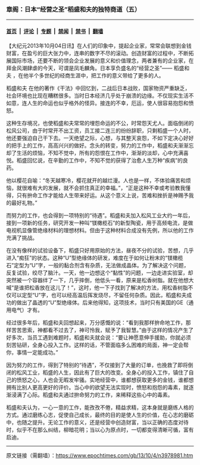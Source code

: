 ### 章阁：日本“经营之圣”稻盛和夫的独特商道（五）

---

#### [首页](../../../..?n3978981) &nbsp;|&nbsp; [评论](../../../../../epoch-comment?n3978981) &nbsp;|&nbsp; [专题](../../../../../epoch-special?n3978981) &nbsp;|&nbsp; [禁闻](../../../../../epoch-news?n3978981) &nbsp;|&nbsp; [禁书](../../../../../books?n3978981) &nbsp;|&nbsp; [翻墙](https://github.com/gfw-breaker/nogfw/blob/master/README.md?n3978981)


<div class="post_content" id="artbody" itemprop="articleBody">
 <!-- article content begin -->
 <p>
  【大纪元2013年10月04日讯】在人们的印象中，提起企业家，常常会联想到金钱财富，在盈亏的巨大张力中，连串的数字不尽的滚动。创造财富的过程中，不断拓展国际市场，还要不断的领会企业发展的意义和价值理念，两者兼有的企业家，在拜金风潮肆虐的今天，可谓是凤毛麟角。日本享负盛名的“经营之圣”——
  <ok href="https://www.epochtimes.com/gb/tag/%E7%A8%BB%E7%9B%9B%E5%92%8C%E5%A4%AB.html">
   稻盛和夫
  </ok>
  ，在他半个多世纪的经商生涯中，把工作的意义带给了更多的人。
 </p>
 <p>
  <ok href="https://www.epochtimes.com/gb/tag/%E7%A8%BB%E7%9B%9B%E5%92%8C%E5%A4%AB.html">
   稻盛和夫
  </ok>
  在他的著作《干法》中回忆到，二战后日本战败，国家物资严重缺乏，社会环境也比现在糟糕很多。当时日本经济几乎处于崩溃的边缘。不仅现实生活不如意，连人生的命运也似乎格外的怪异。接连的不幸，厄运，使人很容易抱怨和愤怒。
 </p>
 <p>
  这种生存境况，也使稻盛和夫常常的埋怨命运的不公，时常怨天尤人。面临倒闭的松风公司，由于时常开不出工资，员工接二连三的纷纷辞职，只剩稻盛一个人时，他还要强迫自己干下去。一天绝望之际，心想，与其整天哀怨，不如下定决心好好的把手上的工作，高高兴兴的做好。念头的转变，努力的工作中，稻盛和夫渐渐忘却了生活的烦恼，不知不觉中，所有的怨恨在工作中，渐渐的淡却，心中充满喜悦。稻盛回忆说，在辛勤的工作中，不知不觉的获得了治愈人生万种“疾病”的良药。
 </p>
 <p>
  他以樱花自喻：“冬天越寒冷，樱花就开的越烂漫。人也是一样，不体验痛苦和烦恼，就很难有大的发展，就不会抓住真正的幸福。”，“正是这种不幸或考验教我懂得，只有拚命工作才能给人生带来好运。从这个意义上说，苦难和挫折是神赐予我的最好礼物。”
 </p>
 <p>
  而努力的工作，也会得到一项特别的“待遇”。稻盛和夫加入松风工业大约一年后，接到一项新的任务，研究开发一种叫“镁橄榄石”的新型陶瓷，用于高频电流，是做电视机显像管绝缘材料的理想材料。但由于这种材料合成没有先例，所以他的工作充满了挑战。
 </p>
 <p>
  在没有像样的试验设备下，稻盛只好用原始的方法，昼夜不分的试验，苦想，几乎进入“痴狂”的状态。这种“U”型绝缘体的研发，难度在于如何让粉末的“镁橄榄石”定型为“U”字，一般的黏合剂含有杂质，无法做成晶体。为了解决这个问题，反复试验，绞尽了脑汁。一天，他一边想这个“黏性”的问题，一边走进实验室，却突然被一个容器绊了一下，几乎摔倒，他低头一看，原来是松香树脂。就在他想大喊“是谁把松香放在这儿了！”，这时，他一下子找到了解决的方法，用松香树脂不仅可以定型“U”字，也可以经高温后挥发烧尽，不留任何杂质。因此，稻盛和夫成功的做出了晶透的“U”型绝缘体。后来他得知，这项技术，当时只有美国的GE（通用电气）才有。
 </p>
 <p>
  经过很多年后，稻盛和夫回想起来，万分感慨的说：“看到我那样拚命地工作，那样苦苦思索，神都看不过去了，神可怜我，赋予了我智慧。”由于这样的情况产生了好多次，当员工遇到难题时，稻盛和夫就会说：“要让神愿意伸手援助，你就必须刻苦钻研，全身心投入工作。这样的话，不管面临多么困难的局面，神一定会帮你，事情一定能成功。”
 </p>
 <p>
  因为努力的工作，得到了特别的“待遇”，不仅接到了大量的订单，也挽救了即将倒闭的松风工业，稻盛的人生，因此有了巨大的改变。全身心的投入工作，镇住了自己的愤怒之心，人也会无暇发牢骚。实地经营中，谁都想获取更多的金钱，谁都想拥有比别人更高更好的评价。当心中的欲望无法实现时，愤怒和抱怨的毒素，就逐渐浸满了心际。稻盛和夫通过拚命努力的工作，来稀释这些心中的毒素。
 </p>
 <p>
  稻盛和夫认为，一心一意的工作，能孜孜不倦，精益求精，这本身就是磨练人格的方式。通过磨练心志，促使自己成长，最终的目的是使人生的价值，在心志的磨砺中，也随之提升。无论工作的意义，还是经营中创造财富，当以正确的态度对待时，似乎不在那么纠结，柳暗花明；当以心为原点时，一切都变得清晰可循，富有启迪。
 </p>
 <!-- article content end -->
 <div id="below_article_ad">
 </div>
</div>


---

原文链接（需翻墙）：https://www.epochtimes.com/gb/13/10/4/n3978981.htm
